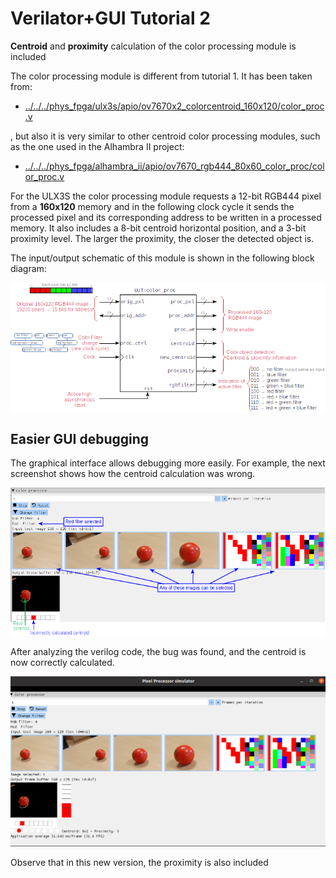# Verilator+GUI Tutorial 2

**Centroid** and **proximity** calculation of the color processing module is included

The color processing module is different from tutorial 1. It has been taken from:

* [../../../phys_fpga/ulx3s/apio/ov7670x2_colorcentroid_160x120/color_proc.v](../../../phys_fpga/ulx3s/apio/ov7670x2_colorcentroid_160x120/color_proc.v)

, but also it is very similar to other centroid color processing modules, such as the one used in the Alhambra II project:

* [../../../phys_fpga/alhambra_ii/apio/ov7670_rgb444_80x60_color_proc/color_proc.v](../../../phys_fpga/alhambra_ii/apio/ov7670_rgb444_80x60_color_centroid/color_proc.v)

For the ULX3S the color processing module requests a 12-bit RGB444 pixel from a **160x120** memory and in the following clock cycle it sends the processed pixel and its corresponding address to be written in a processed memory. It also includes a 8-bit centroid horizontal position, and a 3-bit proximity level. The larger the proximity, the closer the detected object is.

The input/output schematic of this module is shown in the following block diagram:

![color processing module](color_proc_centr_block.png)


## Easier GUI debugging

The graphical interface allows debugging more easily. For example, the next screenshot shows how the centroid calculation was wrong.

![wrong centroid calculation](imgs/centroid_wrong_ball_left_text.png)

After analyzing the verilog code, the bug was found, and the centroid is now correctly calculated.

![correct centroid calculation](imgs/centroid_ok_ball_left.png)

Observe that in this new version, the proximity is also included






